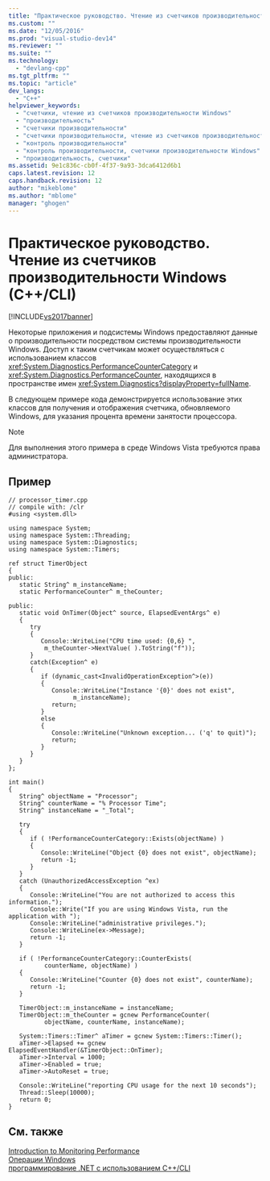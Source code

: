 ```yaml
---
title: "Практическое руководство. Чтение из счетчиков производительности Windows (C++/CLI) | Microsoft Docs"
ms.custom: ""
ms.date: "12/05/2016"
ms.prod: "visual-studio-dev14"
ms.reviewer: ""
ms.suite: ""
ms.technology: 
  - "devlang-cpp"
ms.tgt_pltfrm: ""
ms.topic: "article"
dev_langs: 
  - "C++"
helpviewer_keywords: 
  - "счетчики, чтение из счетчиков производительности Windows"
  - "производительность"
  - "счетчики производительности"
  - "счетчики производительности, чтение из счетчиков производительности Windows"
  - "контроль производительности"
  - "контроль производительности, счетчики производительности Windows"
  - "производительность, счетчики"
ms.assetid: 9e1c836c-cb0f-4f37-9a93-3dca6412d6b1
caps.latest.revision: 12
caps.handback.revision: 12
author: "mikeblome"
ms.author: "mblome"
manager: "ghogen"
---
```

# Практическое руководство. Чтение из счетчиков производительности Windows (C++/CLI)
[!INCLUDE[vs2017banner](../assembler/inline/includes/vs2017banner.md)]

Некоторые приложения и подсистемы Windows предоставляют данные о производительности посредством системы производительности Windows.  Доступ к таким счетчикам может осуществляться с использованием классов <xref:System.Diagnostics.PerformanceCounterCategory> и <xref:System.Diagnostics.PerformanceCounter>, находящихся в пространстве имен <xref:System.Diagnostics?displayProperty=fullName>.  
  
 В следующем примере кода демонстрируется использование этих классов для получения и отображения счетчика, обновляемого Windows, для указания процента времени занятости процессора.  
  
> [!NOTE]
>  Для выполнения этого примера в среде Windows Vista требуются права администратора.  
  
## Пример  
  
```  
// processor_timer.cpp  
// compile with: /clr  
#using <system.dll>  
  
using namespace System;  
using namespace System::Threading;  
using namespace System::Diagnostics;  
using namespace System::Timers;  
  
ref struct TimerObject  
{  
public:  
   static String^ m_instanceName;  
   static PerformanceCounter^ m_theCounter;  
  
public:  
   static void OnTimer(Object^ source, ElapsedEventArgs^ e)  
   {  
      try   
      {  
         Console::WriteLine("CPU time used: {0,6} ",  
          m_theCounter->NextValue( ).ToString("f"));  
      }   
      catch(Exception^ e)  
      {  
         if (dynamic_cast<InvalidOperationException^>(e))  
         {  
            Console::WriteLine("Instance '{0}' does not exist",  
                  m_instanceName);  
            return;  
         }  
         else  
         {  
            Console::WriteLine("Unknown exception... ('q' to quit)");  
            return;  
         }  
      }  
   }  
};  
  
int main()  
{  
   String^ objectName = "Processor";  
   String^ counterName = "% Processor Time";  
   String^ instanceName = "_Total";  
  
   try  
   {  
      if ( !PerformanceCounterCategory::Exists(objectName) )  
      {  
         Console::WriteLine("Object {0} does not exist", objectName);  
         return -1;  
      }  
   }  
   catch (UnauthorizedAccessException ^ex)  
   {  
      Console::WriteLine("You are not authorized to access this information.");  
      Console::Write("If you are using Windows Vista, run the application with ");  
      Console::WriteLine("administrative privileges.");  
      Console::WriteLine(ex->Message);  
      return -1;  
   }  
  
   if ( !PerformanceCounterCategory::CounterExists(  
          counterName, objectName) )  
   {  
      Console::WriteLine("Counter {0} does not exist", counterName);  
      return -1;  
   }  
  
   TimerObject::m_instanceName = instanceName;  
   TimerObject::m_theCounter = gcnew PerformanceCounter(  
          objectName, counterName, instanceName);  
  
   System::Timers::Timer^ aTimer = gcnew System::Timers::Timer();  
   aTimer->Elapsed += gcnew ElapsedEventHandler(&TimerObject::OnTimer);  
   aTimer->Interval = 1000;  
   aTimer->Enabled = true;  
   aTimer->AutoReset = true;  
  
   Console::WriteLine("reporting CPU usage for the next 10 seconds");  
   Thread::Sleep(10000);  
   return 0;  
}  
```  
  
## См. также  
 [Introduction to Monitoring Performance](http://msdn.microsoft.com/ru-ru/d40f10b9-e2b7-4ec8-a9b3-706929e5bf35)   
 [Операции Windows](../dotnet/windows-operations-cpp-cli.md)   
 [программирование .NET с использованием C\+\+\/CLI](../dotnet/dotnet-programming-with-cpp-cli-visual-cpp.md)